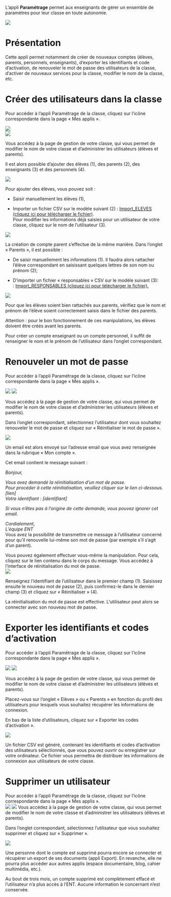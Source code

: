 L’appli **Paramétrage** permet aux enseignants de gérer un ensemble de paramètres pour leur classe en toute autonomie.

![](../../wp-content/uploads/2015/03/CC-BY-NC-SA-3.0-FR-300x105.png)

Présentation
============

Cette appli permet notamment de créer de nouveaux comptes (élèves, parents, personnels, enseignants), d’exporter les identifiants et code d’activation, de renouveler le mot de passe des utilisateurs de la classe, d’activer de nouveaux services pour la classe, modifier le nom de la classe, etc.

Créer des utilisateurs dans la classe
=====================================

Pour accéder à l’appli Paramétrage de la classe, cliquez sur l’icône correspondante dans la page « Mes applis ».

![](../../wp-content/uploads/2015/06/p1.png)  
![](../../wp-content/uploads/2015/06/p2.png)

Vous accédez à la page de gestion de votre classe, qui vous permet de modifier le nom de votre classe et d’administrer les utilisateurs (élèves et parents).

Il est alors possible d’ajouter des élèves (1), des parents (2), des enseignants (3) et des personnels (4).

![](../../wp-content/uploads/2015/06/p3.png)

Pour ajouter des élèves, vous pouvez soit :

-   Saisir manuellement les élèves (1),

-   Importer un fichier CSV sur le modèle suivant (2) : [Import\_ELEVES (cliquez ici pour télécharger le fichier)](http://one1d.fr/wp-content/uploads/2014/04/Import_ELEVES.csv).  
    Pour modifier les informations déjà saisies pour un utilisateur de votre classe, cliquez sur le nom de l’utilisateur (3).

![](../../wp-content/uploads/2015/06/p4.png)

La création de compte parent s’effectue de la même manière. Dans l’onglet « Parents », il est possible :

-   De saisir manuellement les informations (1). Il faudra alors rattacher l’élève correspondant en saisissant quelques lettres de son nom ou prénom (2);

-   D’importer un fichier « responsables » CSV sur le modèle suivant (3): : [Import\_RESPONSABLES (cliquez ici pour télécharger le fichier).](http://one1d.fr/wp-content/uploads/2014/08/Import_RESPONSABLES_2014.csv)

![](../../wp-content/uploads/2015/06/p5.png)

Pour que les élèves soient bien rattachés aux parents, vérifiez que le nom et prénom de l’élève soient correctement saisis dans le fichier des parents.

Attention : pour le bon fonctionnement de ces manipulations, les élèves doivent être créés avant les parents.

Pour créer un compte enseignant ou un compte personnel, il suffit de renseigner le nom et le prénom de l’utilisateur dans l’onglet correspondant.

Renouveler un mot de passe
==========================

Pour accéder à l’appli Paramétrage de la classe, cliquez sur l’icône correspondante dans la page « Mes applis ».

![](../../wp-content/uploads/2015/06/p11.png) ![](../../wp-content/uploads/2015/06/p6.png)

Vous accédez à la page de gestion de votre classe, qui vous permet de modifier le nom de votre classe et d’administrer les utilisateurs (élèves et parents).

Dans l’onglet correspondant, sélectionnez l’utilisateur dont vous souhaitez renouveler le mot de passe et cliquez sur « Réinitialiser le mot de passe ».

![](../../wp-content/uploads/2015/06/p7.png)

Un email est alors envoyé sur l’adresse email que vous avez renseignée dans la rubrique « Mon compte ».

Cet email contient le message suivant :

*Bonjour,*

*Vous avez demandé la réinitialisation d’un mot de passe.  
Pour procéder à cette réinitialisation, veuillez cliquer sur le lien ci-dessous.  
\[lien\]  
Votre identifiant : \[identifiant\]*

*Si vous n’êtes pas à l’origine de cette demande, vous pouvez ignorer cet email.*

*Cordialement,  
L’équipe ENT*  
Vous avez la possibilité de transmettre ce message à l’utilisateur concerné pour qu’il renouvelle lui-même son mot de passe (par exemple s’il s’agit d’un parent).

Vous pouvez également effectuer vous-même la manipulation. Pour cela, cliquez sur le lien contenu dans le corps du message. Vous accédez à l’interface de réinitialisation du mot de passe.  
![](../../wp-content/uploads/2015/06/p8.png)

Renseignez l’identifiant de l’utilisateur dans le premier champ (1). Saisissez ensuite le nouveau mot de passe (2), puis confirmez-le dans le dernier champ (3) et cliquez sur « Réinitialiser » (4).

La réinitialisation du mot de passe est effective. L’utilisateur peut alors se connecter avec son nouveau mot de passe.

Exporter les identifiants et codes d’activation
===============================================

Pour accéder à l’appli Paramétrage de la classe, cliquez sur l’icône correspondante dans la page « Mes applis ».

![](../../wp-content/uploads/2015/06/p12.png) ![](../../wp-content/uploads/2015/06/p9.png)

Vous accédez à la page de gestion de votre classe, qui vous permet de modifier le nom de votre classe et d’administrer les utilisateurs (élèves et parents).

Placez-vous sur l’onglet « Elèves » ou « Parents » en fonction du profil des utilisateurs pour lesquels vous souhaitez récupérer les informations de connexion.

En bas de la liste d’utilisateurs, cliquez sur « Exporter les codes d’activation ».

![](../../wp-content/uploads/2015/06/p10.png)

Un fichier CSV est généré, contenant les identifiants et codes d’activation des utilisateurs sélectionnés, que vous pouvez ouvrir ou enregistrer sur votre ordinateur. Ce fichier vous permettra de distribuer les informations de connexion aux utilisateurs de votre classe.

Supprimer un utilisateur
========================

Pour accéder à l’appli Paramétrage de la classe, cliquez sur l’icône correspondante dans la page « Mes applis ».  
![](../../wp-content/uploads/2015/06/p13.png) ![](../../wp-content/uploads/2015/06/p9.png) Vous accédez à la page de gestion de votre classe, qui vous permet de modifier le nom de votre classe et d’administrer les utilisateurs (élèves et parents).

Dans l’onglet correspondant, sélectionnez l’utilisateur que vous souhaitez supprimer et cliquez sur « Supprimer ».

![](../../wp-content/uploads/2015/06/p111.png)

Une personne dont le compte est supprimé pourra encore se connecter et récupérer un export de ses documents (appli Export). En revanche, elle ne pourra plus accéder aux autres applis (espace documentaire, blog, cahier multimédia, etc.).

Au bout de trois mois, un compte supprimé est complètement effacé et l’utilisateur n’a plus accès à l’ENT. Aucune information le concernant n’est conservée.
